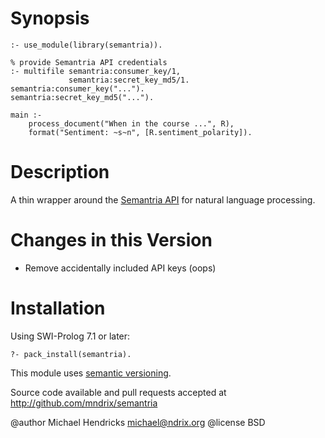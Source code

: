 # Synopsis

    :- use_module(library(semantria)).

    % provide Semantria API credentials
    :- multifile semantria:consumer_key/1,
                 semantria:secret_key_md5/1.
    semantria:consumer_key("...").
    semantria:secret_key_md5("...").

    main :-
        process_document("When in the course ...", R),
        format("Sentiment: ~s~n", [R.sentiment_polarity]).

# Description

A thin wrapper around the [Semantria API](https://semantria.com/) for natural language processing.

# Changes in this Version

  * Remove accidentally included API keys (oops)

# Installation

Using SWI-Prolog 7.1 or later:

    ?- pack_install(semantria).

This module uses [semantic versioning](http://semver.org/).

Source code available and pull requests accepted at
http://github.com/mndrix/semantria

@author Michael Hendricks <michael@ndrix.org>
@license BSD
